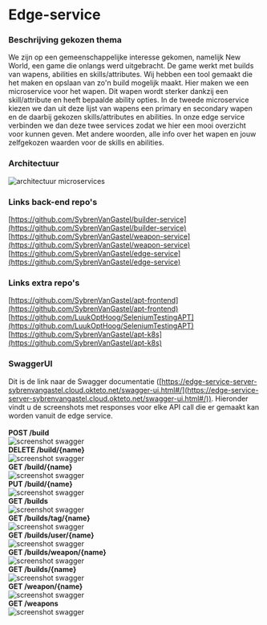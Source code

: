 # Edge-service
### Beschrijving gekozen thema
We zijn op een gemeenschappelijke interesse gekomen, namelijk New World, een game die onlangs werd uitgebracht. De game werkt met builds van wapens, abilities en skills/attributes. Wij hebben een tool gemaakt die het maken en opslaan van zo'n build mogelijk maakt. Hier maken we een microservice voor het wapen. Dit wapen wordt sterker dankzij een skill/attribute en heeft bepaalde ability opties. In de tweede microservice kiezen we dan uit deze lijst van wapens een primary en secondary wapen en de daarbij gekozen skills/attributes en abilities. In onze edge service verbinden we dan deze twee services zodat we hier een mooi overzicht voor kunnen geven. Met andere woorden, alle info over het wapen en jouw zelfgekozen waarden voor de skills en abilities. 

### Architectuur
![architectuur microservices](https://luukopthoog.sinners.be/MS-Diagram.JPG)

### Links back-end repo's
[https://github.com/SybrenVanGastel/builder-service](https://github.com/SybrenVanGastel/builder-service)
<br/>
[https://github.com/SybrenVanGastel/weapon-service](https://github.com/SybrenVanGastel/weapon-service)
<br />
[https://github.com/SybrenVanGastel/edge-service](https://github.com/SybrenVanGastel/edge-service)

### Links extra repo's
[https://github.com/SybrenVanGastel/apt-frontend](https://github.com/SybrenVanGastel/apt-frontend)
<br/>
[https://github.com/LuukOptHoog/SeleniumTestingAPT](https://github.com/LuukOptHoog/SeleniumTestingAPT)
<br />
[https://github.com/SybrenVanGastel/apt-k8s](https://github.com/SybrenVanGastel/apt-k8s)

### SwaggerUI
Dit is de link naar de Swagger documentatie ([https://edge-service-server-sybrenvangastel.cloud.okteto.net/swagger-ui.html#/](https://edge-service-server-sybrenvangastel.cloud.okteto.net/swagger-ui.html#/)). Hieronder vindt u de screenshots met responses voor elke API call die er gemaakt kan worden vanuit de edge service.
<br/>
<br/>
**POST /build**
<br/>
![screenshot swagger](https://r0785524.sinners.be/apt/post_build.png)
<br/>
**DELETE /build/{name}**
<br/>
![screenshot swagger](https://r0785524.sinners.be/apt/delete_build.png)
<br/>
**GET /build/{name}**
<br/>
![screenshot swagger](https://r0785524.sinners.be/apt/get_build_name.png)
<br/>
**PUT /build/{name}**
<br/>
![screenshot swagger](https://r0785524.sinners.be/apt/put_build.png)
<br/>
**GET /builds**
<br/>
![screenshot swagger](https://r0785524.sinners.be/apt/get_builds.png)
<br/>
**GET /builds/tag/{name}**
<br/>
![screenshot swagger](https://r0785524.sinners.be/apt/get_builds_tag.png)
<br/>
**GET /builds/user/{name}**
<br/>
![screenshot swagger](https://r0785524.sinners.be/apt/get_builds_user.png)
<br/>
**GET /builds/weapon/{name}**
<br/>
![screenshot swagger](https://r0785524.sinners.be/apt/get_builds_weapon.png)
<br/>
**GET /builds/{name}**
<br/>
![screenshot swagger](https://r0785524.sinners.be/apt/get_builds_name.png)
<br/>
**GET /weapon/{name}**
<br/>
![screenshot swagger](https://r0785524.sinners.be/apt/get_weapon_name.png)
<br/>
**GET /weapons**
<br/>
![screenshot swagger](https://r0785524.sinners.be/apt/get_weapons.png)
